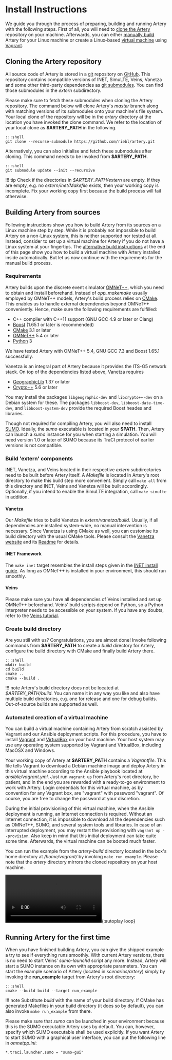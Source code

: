 # Install Instructions

We guide you through the process of preparing, building and running Artery with the following steps.
First of all, you will need to [clone the Artery](#cloning-the-artery-repository) repository on your machine.
Afterwards, you can either [manually build](#building-artery-from-sources) Artery for your Linux machine or create a Linux-based [virtual machine](#automated-creation-of-a-virtual-machine) using
[Vagrant](https://vagrantup.com).

## Cloning the Artery repository

All source code of Artery is stored in a [git](https://git-scm.com) repository on [GitHub](https://github.com/riebl/artery).
This repository contains compatible versions of INET, SimuLTE, Veins, Vanetza and some other third-party dependencies as
[git submodules](https://git-scm.com/docs/git-submodule).
You can find those submodules in the *extern* subdirectory.

Please make sure to fetch these submodules when cloning the Artery repository.
The command below will clone Artery's _master_ branch along with matching versions of its submodules onto your machine's
file system.
Your local clone of the repository will be in the *artery* directory at the location you have invoked the clone command.
We refer to the location of your local clone as **$ARTERY_PATH** in the following.

    :::shell
    git clone --recurse-submodule https://github.com/riebl/artery.git

Alternatively, you can also initialise and fetch these submodules after cloning.
This command needs to be invoked from **$ARTERY_PATH**.

    :::shell
    git submodule update --init --recursive

!!! tip
    Check if the directories in *$ARTERY_PATH/extern* are empty.
    If they are empty, e.g. no *extern/inet/Makefile* exists, then your working copy is incomplete.
    Fix your working copy first because the build process will fail otherwise.


## Building Artery from sources

Following instructions show you how to build Artery from its sources on a Linux machine step by step.
While it is probably not impossible to build Artery on a non-Linux system, this is neither supported nor tested at all.
Instead, consider to set up a virtual machine for Artery if you do not have a Linux system at your fingertips.
The [alternative build instructions](#automated-creation-of-a-virtual-machine) at the end of this page show you how to build a virtual machine with Artery installed inside automatically.
But let us now continue with the requirements for the manual build process.

### Requirements

Artery builds upon the discrete event simulator [OMNeT++](https://omnetpp.org), which you need to obtain and install beforehand.
Instead of *opp_makemake* usually employed by OMNeT++ models, Artery's build process relies on [CMake](https://cmake.org).
This enables us to handle external dependencies beyond OMNeT++ conveniently.
Hence, make sure the following requirements are fulfilled:

- C++ compiler with C++11 support (GNU GCC 4.9 or later or Clang)
- [Boost](https://www.boost.org) (1.65.1 or later is recommended)
- [CMake](http://www.cmake.org) 3.1 or later
- [OMNeT++](https://omnetpp.org) 5.4 or later
- [Python](https://www.python.org) 3

We have tested Artery with OMNeT++ 5.4, GNU GCC 7.3 and Boost 1.65.1 successfully.

Vanetza is an integral part of Artery because it provides the ITS-G5 network stack.
On top of the dependencies listed above, Vanetza requires

- [GeographicLib](https://geographiclib.sourceforge.io) 1.37 or later
- [Crypto++](https://www.cryptopp.com) 5.6 or later

You may install the packages `libgeographic-dev` and `libcrypto++-dev` on a Debian system for these.
The packages `libboost-dev`, `libboost-date-time-dev`, and `libboost-system-dev` provide the required Boost heades and libraries.

Though not required for compiling Artery, you will also need to install [SUMO](https://sumo.dlr.de).
Ideally, the *sumo* executable is located in your **$PATH**.
Then, Artery can launch a *sumo* instance for you when starting a simulation.
You will need version 1.0 or later of SUMO because its TraCI protocol of earlier versions is not compatible.


### Build 'extern' components

INET, Vanetza, and Veins located in their respective *extern* subdirectories need to be built before Artery itself.
A *Makefile* is located in Artery's root directory to make this build step more convenient.
Simply call `make all` from this directory and INET, Veins and Vanetza will be built accordingly.
Optionally, if you intend to enable the SimuLTE integration, call `make simulte` in addition.

#### Vanetza
Our *Makefile* tries to build Vanetza in *extern/vanetza/build*.
Usually, if all dependencies are installed system-wide, no manual intervention is necessary.
Since Vanetza is using CMake as well, you can customise its build directory with the usual CMake tools.
Please consult the [Vanetza website](https://www.vanetza.org) and its [Readme](https://github.com/riebl/vanetza/blob/master/README.md) for details.

#### INET Framework
The `make inet` target resembles the install steps given in the [INET install guide](https://github.com/inet-framework/inet/blob/master/INSTALL).
As long as OMNeT++ is installed in your environment, this should run smoothly.

#### Veins
Please make sure you have all dependencies of Veins installed and set up OMNeT++ beforehand.
Veins' build scripts depend on Python, so a Python interpreter needs to be accessible on your system.
If you have any doubts, refer to the [Veins tutorial](http://veins.car2x.org/tutorial).


### Create build directory
Are you still with us? Congratulations, you are almost done!
Invoke following commands from **$ARTERY_PATH** to create a *build* directory for Artery, configure the build directory with CMake and finally build Artery there.

    :::shell
    mkdir build
    cd build
    cmake ..
    cmake --build .

!!! note
    Artery's build directory does not be located at *$ARTERY_PATH/build*.
    You can name it in any way you like and also have multiple build directories, e.g. one for release and one for debug builds.
    Out-of-source builds are supported as well.


### Automated creation of a virtual machine

You can build a virtual machine containing Artery from scratch assisted by Vagrant and our Ansible deployment scripts.
For this procedure, you have to install [Vagrant](https://www.vagrantup.com) and [VirtualBox](https://www.virtualbox.org) on your host machine.
Your host system may use any operating system supported by Vagrant and VirtualBox, including MacOSX and Windows.

Your working copy of Artery at **$ARTERY_PATH** contains a *Vagrantfile*.
This file tells Vagrant to download a Debian machine image and deploy Artery in this virtual machine according to the
Ansible playbook located at *ansible/vagrant.yml*.
Just run `vagrant up` from Artery's root directory, be patient, and in the end you are rewarded with a ready-to-go
environment to work with Artery.
Login credentials for this virtual machine, as by convention for any Vagrant box, are "vagrant" with password "vagrant".
Of course, you are free to change the password at your discretion.

During the initial provisioning of this virtual machine, when the Ansible deployment is running, an Internet connection is required.
Without an Internet connection, it is impossible to download all the dependencies such as OMNeT++, SUMO, and several system tools and libraries.
In case of an interrupted deployment, you may restart the provisioning with `vagrant up --provision`.
Also keep in mind that this initial deployment can take quite some time.
Afterwards, the virtual machine can be booted much faster.

You can run the example from the *artery-build* directory located in the box's home directory at */home/vagrant/* by
invoking `make run_example`.
Please note that the *artery* directory mirrors the cloned repository on your host machine.

![Starting Artery in virtual machine supplied by Vagrant](../assets/vagrant.webm){:autoplay loop}

## Running Artery for the first time

When you have finished building Artery, you can give the shipped example a try to see if everything runs smoothly.
With current Artery versions, there is no need to start Veins' *sumo-launchd* script any more.
Instead, Artery will start a SUMO instance on its own with appropriate parameters.
You can start the example scenario of Artery (located in *scenarios/artery*) simply by invoking the **run_example** target from Artery's root directory:

    :::shell
    cmake --build build --target run_example

!!! note
    Substitute *build* with the name of your build directory.
    If CMake has generated Makefiles in your build directory (it does so by default), you can also invoke `make run_example` from there.

Please make sure that *sumo* can be launched in your environment because this is the SUMO executable Artery uses by default.
You can, however, specify which SUMO executable shall be used explicitly.
If you want Artery to start SUMO with a graphical user interface, you can put the following line in *omnetpp.ini*:

    *.traci.launcher.sumo = "sumo-gui"
